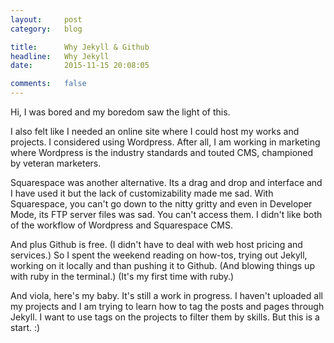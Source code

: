 ```yaml
---
layout:     post
category:   blog

title:      Why Jekyll & Github
headline:   Why Jekyll
date:       2015-11-15 20:08:05

comments:   false
---
```


Hi, I was bored and my boredom saw the light of this.

I also felt like I needed an online site where I could host my works and projects. I considered using Wordpress. After all, I am working in marketing where Wordpress is the industry standards and touted CMS, championed by veteran marketers.

Squarespace was another alternative. Its a drag and drop and interface and I have used it but the lack of customizability made me sad. With Squarespace, you can't go down to the nitty gritty and even in Developer Mode, its FTP server files was sad. You can't access them. I didn't like both of the workflow  of Wordpress and Squarespace CMS.

And plus Github is free. (I didn't have to deal with web host pricing and services.) So I spent the weekend reading on how-tos, trying out Jekyll, working on it locally and than pushing it to Github. (And blowing things up with ruby in the terminal.) (It's my first time with ruby.)

And viola, here's my baby. It's still a work in progress. I haven't uploaded all my projects and I am trying to learn how to tag the posts and pages through Jekyll. I want to use tags on the projects to filter them by skills. But this is a start. :)
